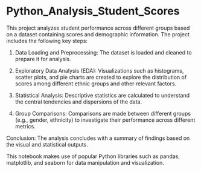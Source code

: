 # Python_Analysis_Student_Scores

This project analyzes student performance across different groups based on a dataset containing scores and demographic information. The project includes the following key steps:

1. Data Loading and Preprocessing: The dataset is loaded and cleaned to prepare it for analysis.

2. Exploratory Data Analysis (EDA): Visualizations such as histograms, scatter plots, and pie charts are created to explore the distribution of scores among different ethnic groups and other relevant factors.

3. Statistical Analysis: Descriptive statistics are calculated to understand the central tendencies and dispersions of the data.

4. Group Comparisons: Comparisons are made between different groups (e.g., gender, ethnicity) to investigate their performance across different metrics.

Conclusion: The analysis concludes with a summary of findings based on the visual and statistical outputs.

This notebook makes use of popular Python libraries such as pandas, matplotlib, and seaborn for data manipulation and visualization.
